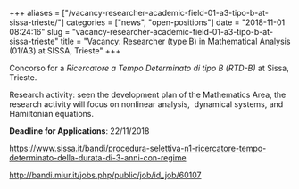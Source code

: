 +++
aliases = ["/vacancy-researcher-academic-field-01-a3-tipo-b-at-sissa-trieste/"]
categories = ["news", "open-positions"]
date = "2018-11-01 08:24:16"
slug = "vacancy-researcher-academic-field-01-a3-tipo-b-at-sissa-trieste"
title = "Vacancy: Researcher (type B) in Mathematical Analysis (01/A3) at SISSA, Trieste"
+++

Concorso for a *Ricercatore a Tempo Determinato di tipo B (RTD-B)* at
Sissa, Trieste.

Research activity: seen the development plan of the Mathematics Area,
the research activity will focus on nonlinear analysis,  dynamical
systems, and Hamiltonian equations.

**Deadline for Applications**: 22/11/2018

<https://www.sissa.it/bandi/procedura-selettiva-n1-ricercatore-tempo-determinato-della-durata-di-3-anni-con-regime>

<http://bandi.miur.it/jobs.php/public/job/id_job/60107>
